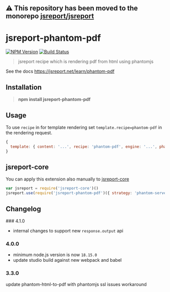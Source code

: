 **⚠️ This repository has been moved to the monorepo [jsreport/jsreport](https://github.com/jsreport/jsreport)**
--

# jsreport-phantom-pdf
[![NPM Version](http://img.shields.io/npm/v/jsreport-phantom-pdf.svg?style=flat-square)](https://npmjs.com/package/jsreport-phantom-pdf)
[![Build Status](https://travis-ci.org/jsreport/jsreport-phantom-pdf.png?branch=master)](https://travis-ci.org/jsreport/jsreport-phantom-pdf)

> jsreport recipe which is rendering pdf from html using phantomjs

See the docs https://jsreport.net/learn/phantom-pdf

## Installation

> **npm install jsreport-phantom-pdf**


## Usage
To use `recipe` in for template rendering set `template.recipe=phantom-pdf` in the rendering request.

```js
{
  template: { content: '...', recipe: 'phantom-pdf', engine: '...', phantom: { ... } }
}
```

## jsreport-core
You can apply this extension also manually to [jsreport-core](https://github.com/jsreport/jsreport-core)

```js
var jsreport = require('jsreport-core')()
jsreport.use(require('jsreport-phantom-pdf')({ strategy: 'phantom-server' }))
```

## Changelog

### 4.1.0

- internal changes to support new `response.output` api

### 4.0.0

- minimum node.js version is now `18.15.0`
- update studio build against new webpack and babel

### 3.3.0

update phantom-html-to-pdf with phantomjs ssl issues workaround
